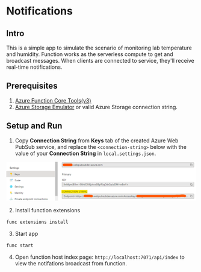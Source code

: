 # Notifications

## Intro

This is a simple app to simulate the scenario of monitoring lab temperature and humidity. Function works as the serverless compute to get and broadcast messages. When clients are connected to service, they'll receive real-time notifications.

## Prerequisites
1. [Azure Function Core Tools(v3)](https://www.npmjs.com/package/azure-functions-core-tools)
2. [Azure Storage Emulator](https://go.microsoft.com/fwlink/?linkid=717179&clcid=0x409) or valid Azure Storage connection string.

## Setup and Run

1. Copy **Connection String** from **Keys** tab of the created Azure Web PubSub service, and replace the `<connection-string>` below with the value of your **Connection String** in `local.settings.json`.

![Connection String](./../../../../docs/images/portal_conn.png)

2. Install function extensions

```bash
func extensions install
```

3. Start app

```bash
func start
```

4. Open function host index page: `http://localhost:7071/api/index` to view the notifations broadcast from function.